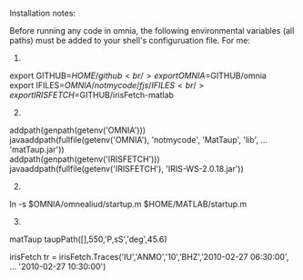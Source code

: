Installation notes:

Before running any code in omnia, the following environmental variables (all
paths) must be added to your shell's configuruation file. For me:

1) 

export GITHUB=$HOME/github<br/>
export OMNIA=$GITHUB/omnia<br/>
export IFILES=$OMNIA/notmycode/fjs/IFILES<br/>
export IRISFETCH=$GITHUB/irisFetch-matlab<br/>

2)    

addpath(genpath(getenv('OMNIA')))  
javaaddpath(fullfile(getenv('OMNIA'), 'notmycode', 'MatTaup', 'lib', ...
                     'matTaup.jar'))  
addpath(genpath(getenv('IRISFETCH')))  
javaaddpath(fullfile(getenv('IRISFETCH'), 'IRIS-WS-2.0.18.jar'))  


2)

ln -s $OMNIA/omnealiud/startup.m $HOME/MATLAB/startup.m


3)


matTaup
taupPath([],550,'P,sS','deg',45.6)

irisFetch
tr = irisFetch.Traces('IU','ANMO','10','BHZ','2010-02-27 06:30:00', ...
   '2010-02-27 10:30:00')

       

